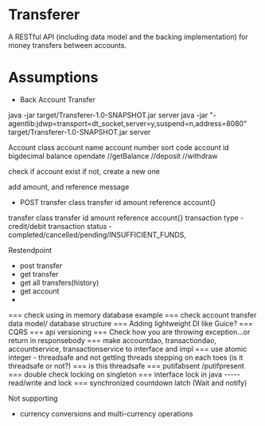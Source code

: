 # Transferer
A RESTful API (including data model and the backing implementation) for money transfers between accounts.



# Assumptions
- Back Account Transfer

java -jar target/Transferer-1.0-SNAPSHOT.jar server
java -jar "-agentlib:jdwp=transport=dt_socket,server=y,suspend=n,address=8080" target/Transferer-1.0-SNAPSHOT.jar server

Account class
account name
account number
sort code
account id
bigdecimal balance
opendate
//getBalance
//deposit
//withdraw

check if account exist if not, create a new one

add amount, and reference message

- POST
transfer class
transfer id 
amount
reference
account{}

transfer class
transfer id 
amount
reference
account{}
transaction type - credit/debit
transaction status - completed/cancelled/pending/INSUFFICIENT_FUNDS,

Restendpoint
- post transfer
- get transfer
- get all transfers(history)
- get account
- 

=== check using in memory database example
=== check account transfer data model/ database structure
=== Adding lightweight DI like Guice?
=== CQRS
=== api versioning
=== Check how you are throwing exception...or return in responsebody
=== make accountdao, transactiondao, accountservice, transactionservice to interface and impl
=== use atomic integer - threadsafe and not getting threads stepping on each toes (is it threadsafe or not?)
=== is this threadsafe
=== putifabsent /putifpresent
=== double check locking on singleton
=== interface lock in java -----read/write and lock
=== synchronized countdown latch (Wait and notify)

Not supporting
- currency conversions and multi-currency operations
